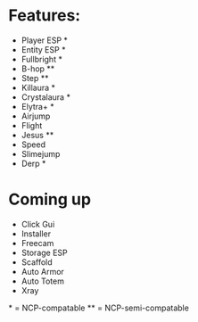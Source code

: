 # Features:

- Player ESP *
- Entity ESP *
- Fullbright *
- B-hop **
- Step **
- Killaura *
- Crystalaura *
- Elytra+ *
- Airjump
- Flight
- Jesus **
- Speed
- Slimejump
- Derp *


# Coming up

- Click Gui
- Installer
- Freecam
- Storage ESP
- Scaffold
- Auto Armor
- Auto Totem
- Xray

 \* = NCP-compatable
\*\* = NCP-semi-compatable
